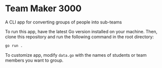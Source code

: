 # Team Maker 3000

A CLI app for converting groups of people into sub-teams

To run this app, have the latest Go version installed on your machine. Then, clone this repository and run the following command in the root directory:

```bash
go run .
```

To customize app, modify `data.go` with the names of students or team members you want to group.
